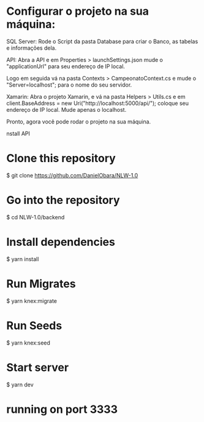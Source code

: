 # Configurar o projeto na sua máquina: 
SQL Server:
Rode o Script da pasta Database para criar o Banco, as tabelas e informações dela.

API:
Abra a API e em Properties > launchSettings.json
mude o "applicationUrl" para seu endereço de IP local.

Logo em seguida vá na pasta Contexts > CampeonatoContext.cs
e mude o "Server=localhost"; para o nome do seu servidor.

Xamarin:
Abra o projeto Xamarin, e vá na pasta Helpers > Utils.cs
e em client.BaseAddress = new Uri("http://localhost:5000/api/"); coloque seu endereço de IP local.
Mude apenas o localhost.

Pronto, agora você pode rodar o projeto na sua máquina.

nstall API
# Clone this repository
$ git clone https://github.com/DanielObara/NLW-1.0

# Go into the repository
$ cd NLW-1.0/backend

# Install dependencies
$ yarn install

# Run Migrates
$ yarn knex:migrate

# Run Seeds
$ yarn knex:seed

# Start server
$ yarn dev

# running on port 3333
